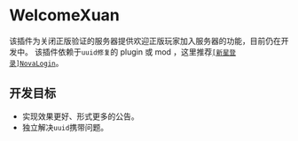 ﻿# WelcomeXuan
该插件为关闭正版验证的服务器提供欢迎正版玩家加入服务器的功能，目前仍在开发中。
该插件依赖于`uuid修复`的 plugin 或 mod ，这里推荐[`[新星登录]NovaLogin`](https://www.mcmod.cn/class/14385.html)。
## 开发目标
 - 实现效果更好、形式更多的公告。
 - 独立解决`uuid`携带问题。
